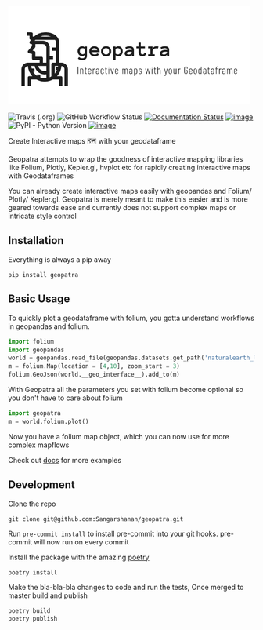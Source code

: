 ![alt text](https://github.com/Sangarshanan/geopatra/blob/master/docs/_static/geopatra.png "Geopatra")

![Travis (.org)](https://img.shields.io/travis/sangarshanan/geopatra?label=travis&logo=travis) ![GitHub Workflow Status](https://img.shields.io/github/workflow/status/sangarshanan/geopatra/Test?label=actions&logo=github) [![Documentation Status](https://readthedocs.org/projects/geopatra/badge/?version=latest)](https://geopatra.readthedocs.io/en/latest/?badge=latest) [![image](https://img.shields.io/badge/code%20style-black-000000.svg)](https://github.com/ambv/black/) ![PyPI - Python Version](https://img.shields.io/pypi/pyversions/geopatra) [![image](https://img.shields.io/pypi/v/geopatra.svg)](https://pypi.org/project/geopatra/) 



Create Interactive maps 🗺️ with your geodataframe

Geopatra attempts to wrap the goodness of interactive mapping libraries like Folium, Plotly, Kepler.gl, hvplot etc for rapidly creating interactive maps with Geodataframes

You can already create interactive maps easily with geopandas and Folium/ Plotly/ Kepler.gl. Geopatra is merely meant to make this easier and is more geared towards ease and currently does not support complex maps or intricate style control


## Installation 

Everything is always a pip away

```
pip install geopatra
```

## Basic Usage

To quickly plot a geodataframe with folium, you gotta understand workflows in geopandas and folium.

```python
import folium
import geopandas
world = geopandas.read_file(geopandas.datasets.get_path('naturalearth_lowres'))
m = folium.Map(location = [4,10], zoom_start = 3)
folium.GeoJson(world.__geo_interface__).add_to(m)
```

With Geopatra all the parameters you set with folium become optional so you don't have to care about folium   

```python
import geopatra
m = world.folium.plot()
```
Now you have a folium map object, which you can now use for more complex mapflows 

Check out [docs](https://geopatra.readthedocs.io/en/latest/geopatra.html) for more examples

## Development 

Clone the repo
```git
git clone git@github.com:Sangarshanan/geopatra.git
```

Run ```pre-commit install``` to install pre-commit into your git hooks. pre-commit will now run on every commit

Install the package with the amazing [poetry](https://github.com/python-poetry/poetry)

```
poetry install
```

Make the bla-bla-bla changes to code and run the tests, Once merged to master build and publish

```
poetry build
poetry publish
```


